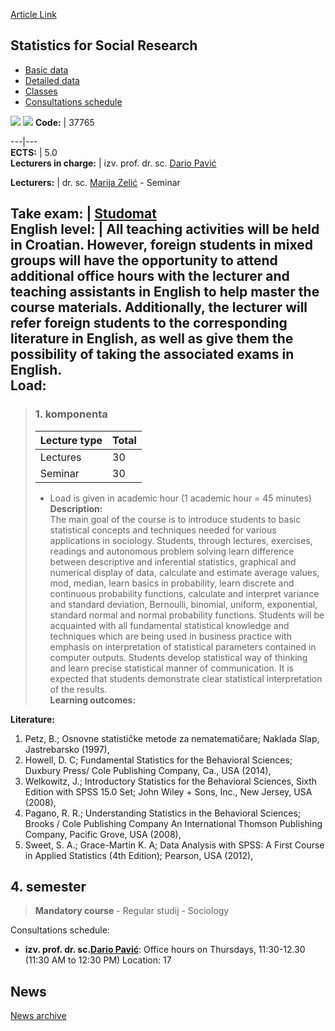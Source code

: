 [Article Link](https://www.fhs.hr/en/course/sfsr)

## Statistics for Social Research
  * [Basic data](https://www.fhs.hr/en/course/sfsr#v1id-523833_569242_1_0 "Basic data")
  * [Detailed data](https://www.fhs.hr/en/course/sfsr#v1id-523833_569242_1_1 "Detailed data")
  * [Classes](https://www.fhs.hr/en/course/sfsr#v1id-523833_569242_1_2 "Classes")
  * [Consultations schedule](https://www.fhs.hr/en/course/sfsr#v1id-523833_569242_1_3 "Consultations schedule")


[![](https://www.fhs.hr/img/flags/gif/hr.gif)](https://www.fhs.hr/predmet/sudi) [![](https://www.fhs.hr/img/flags/gif/gb.gif)](https://www.fhs.hr/en/course/sfsr)
**Code:** |  37765  
  
---|---  
**ECTS:** |  5.0   
**Lecturers in charge:** |  izv. prof. dr. sc. [Dario Pavić](https://www.fhs.hr/staff/dario.pavic)   
  
**Lecturers:** |  dr. sc. [Marija Zelić](https://www.fhs.hr/djelatnik/marija.zelic) - Seminar  
  
**Take exam:** |  [Studomat](http://www.isvu.hr/studomat)  
**English level:** |  All teaching activities will be held in Croatian. However, foreign students in mixed groups will have the opportunity to attend additional office hours with the lecturer and teaching assistants in English to help master the course materials. Additionally, the lecturer will refer foreign students to the corresponding literature in English, as well as give them the possibility of taking the associated exams in English.   
**Load:**  
---  
> ### 1. komponenta
> | Lecture type | Total  
> ---|---  
> Lectures | 30  
> Seminar | 30  
> * Load is given in academic hour (1 academic hour = 45 minutes)   
**Description:**  
> The main goal of the course is to introduce students to basic statistical concepts and techniques needed for various applications in sociology. Students, through lectures, exercises, readings and autonomous problem solving learn difference between descriptive and inferential statistics, graphical and numerical display of data, calculate and estimate average values, mod, median, learn basics in probability, learn discrete and continuous probability functions, calculate and interpret variance and standard deviation, Bernoulli, binomial, uniform, exponential, standard normal and normal probability functions. Students will be acquainted with all fundamental statistical knowledge and techniques which are being used in business practice with emphasis on interpretation of statistical parameters contained in computer outputs. Students develop statistical way of thinking and learn precise statistical manner of communication. It is expected that students demonstrate clear statistical interpretation of the results.  
**Learning outcomes:**  

  
**Literature:**  
  1. Petz, B.; Osnovne statističke metode za nematematičare; Naklada Slap, Jastrebarsko (1997), 
  2. Howell, D. C; Fundamental Statistics for the Behavioral Sciences; Duxbury Press/ Cole Publishing Company, Ca., USA (2014), 
  3. Welkowitz, J.; Introductory Statistics for the Behavioral Sciences, Sixth Edition with SPSS 15.0 Set; John Wiley + Sons, Inc., New Jersey, USA (2008), 
  4. Pagano, R. R.; Understanding Statistics in the Behavioral Sciences; Brooks / Cole Publishing Company An International Thomson Publishing Company, Pacific Grove, USA (2008), 
  5. Sweet, S. A.; Grace-Martin K. A; Data Analysis with SPSS: A First Course in Applied Statistics (4th Edition); Pearson, USA (2012), 

  
**4. semester**  
---  
> **Mandatory course** - Regular studij - Sociology  
>   
Consultations schedule: 
  * **izv. prof. dr. sc.[Dario Pavić](https://www.fhs.hr/staff/dario.pavic)**: 
Office hours on Thursdays, 11:30-12.30 (11:30 AM to 12:30 PM)
Location: 17 


## News
[News archive](https://www.fhs.hr/en/course/sfsr?@=20py1#news_83971 "News archive")
